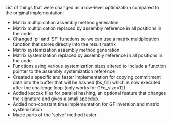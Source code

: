 List of things that were changed as a low-level optimization compared to the original implementation:
- Matrix multiplication assembly method generation
- Matrix multiplication replaced by assembly reference in all positions in the code
- Changed 'pi' and 'SF' functions so we can use a matrix multiplication function that stores directly into the result matrix
- Matrix systemization assembly method generation
- Matrix systemization replaced by assembly reference in all positions in the code
- Functions using various systemization sizes altered to include a function pointer to the assembly systemization reference
- Created a specific and faster implementation for copying commitment data into the buffer that will be hashed (bs_fill) which is now executed after the challenge loop (only works for GFq_size=12)
- Added keccak files for parallel hashing, an optional feature that changes the signature and gives a small speedup.
- Added non-constant time implementation for GF inversion and matrix systemization
- Made parts of the 'solve' method faster
